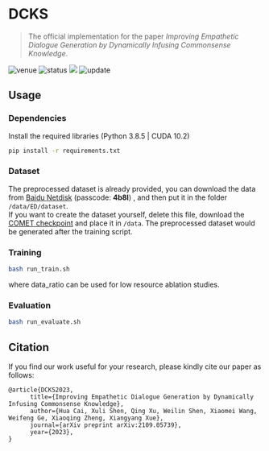 # DCKS
> The official implementation for the paper *Improving Empathetic Dialogue Generation by Dynamically Infusing Commonsense Knowledge*.

<img src="https://img.shields.io/badge/Venue-ACL--2023-278ea5" alt="venue"/> <img src="https://img.shields.io/badge/Status-Accepted-success" alt="status"/> <img src="https://img.shields.io/badge/Issues-Welcome-red"> <img src="https://img.shields.io/badge/Last%20Updated-2023--05--24-2D333B" alt="update"/>

## Usage

### Dependencies

Install the required libraries (Python 3.8.5 | CUDA 10.2)

```sh
pip install -r requirements.txt 
```

### Dataset

The preprocessed dataset is already provided, you can download the data from [Baidu Netdisk](https://pan.baidu.com/s/1A0vEm4Yo6DZGSLcyWIfffg) (passcode: **4b8l**) , and then put it in the folder `/data/ED/dataset`.   
If you want to create the dataset yourself, delete this file, download the [COMET checkpoint](https://github.com/allenai/comet-atomic-2020) and place it in `/data`. The preprocessed dataset would be generated after the training script.

### Training

```sh
bash run_train.sh
```

where data_ratio can be used for low resource ablation studies.

### Evaluation

```sh
bash run_evaluate.sh
```

## Citation
If you find our work useful for your research, please kindly cite our paper as follows:
```
@article{DCKS2023,
      title={Improving Empathetic Dialogue Generation by Dynamically Infusing Commonsense Knowledge}, 
      author={Hua Cai, Xuli Shen, Qing Xu, Weilin Shen, Xiaomei Wang, Weifeng Ge, Xiaoqing Zheng, Xiangyang Xue},
      journal={arXiv preprint arXiv:2109.05739},
      year={2023},
}
```
